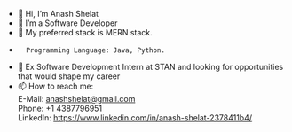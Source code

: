 - 👋 Hi, I’m Anash Shelat
- 👀 I’m a Software Developer
- 🌱 My preferred stack is MERN stack.
-       Programming Language: Java, Python.
- 💞️ Ex Software Development Intern at STAN and looking for opportunities that would shape my career
- 📫 How to reach me: <br >
      E-Mail: anashshelat@gmail.com <br >
      Phone: +1 4387796951 <br >
      LinkedIn: https://www.linkedin.com/in/anash-shelat-2378411b4/

<!---
anash3420/anash3420 is a ✨ special ✨ repository because its `README.md` (this file) appears on your GitHub profile.
You can click the Preview link to take a look at your changes.
--->

